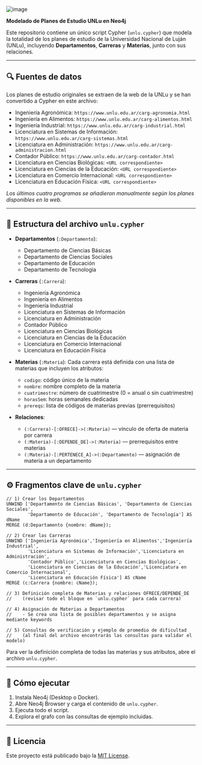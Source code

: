 ![image](https://github.com/user-attachments/assets/ff82a2dc-05ed-4652-bdd7-df15a69a8232)

**Modelado de Planes de Estudio UNLu en Neo4j**

Este repositorio contiene un único script Cypher (`unlu.cypher`) que modela la totalidad de los planes de estudio de la Universidad Nacional de Luján (UNLu), incluyendo **Departamentos**, **Carreras** y **Materias**, junto con sus relaciones.

---

## 🔍 Fuentes de datos

Los planes de estudio originales se extraen de la web de la UNLu y se han convertido a Cypher en este archivo:

- Ingeniería Agronómica: `https://www.unlu.edu.ar/carg-agronomia.html`
- Ingeniería en Alimentos: `https://www.unlu.edu.ar/carg-alimentos.html`
- Ingeniería Industrial: `https://www.unlu.edu.ar/carg-industrial.html`
- Licenciatura en Sistemas de Información: `https://www.unlu.edu.ar/carg-sistemas.html`
- Licenciatura en Administración: `https://www.unlu.edu.ar/carg-administracion.html`
- Contador Público: `https://www.unlu.edu.ar/carg-contador.html`
- Licenciatura en Ciencias Biológicas: `<URL correspondiente>`
- Licenciatura en Ciencias de la Educación: `<URL correspondiente>`
- Licenciatura en Comercio Internacional: `<URL correspondiente>`
- Licenciatura en Educación Física: `<URL correspondiente>`

_Los últimos cuatro programas se añadieron manualmente según los planes disponibles en la web._

---

## 📂 Estructura del archivo `unlu.cypher`

- **Departamentos** (`:Departamento`):
  - Departamento de Ciencias Básicas
  - Departamento de Ciencias Sociales
  - Departamento de Educación
  - Departamento de Tecnología

- **Carreras** (`:Carrera`):
  - Ingeniería Agronómica
  - Ingeniería en Alimentos
  - Ingeniería Industrial
  - Licenciatura en Sistemas de Información
  - Licenciatura en Administración
  - Contador Público
  - Licenciatura en Ciencias Biológicas
  - Licenciatura en Ciencias de la Educación
  - Licenciatura en Comercio Internacional
  - Licenciatura en Educación Física

- **Materias** (`:Materia`): Cada carrera está definida con una lista de materias que incluyen los atributos:
  - `codigo`: código único de la materia
  - `nombre`: nombre completo de la materia
  - `cuatrimestre`: número de cuatrimestre (0 = anual o sin cuatrimestre)
  - `horasSem`: horas semanales dedicadas
  - `prereqs`: lista de códigos de materias previas (prerrequisitos)

- **Relaciones**:
  - `(:Carrera)-[:OFRECE]->(:Materia)` &mdash; vínculo de oferta de materia por carrera
  - `(:Materia)-[:DEPENDE_DE]->(:Materia)` &mdash; prerrequisitos entre materias
  - `(:Materia)-[:PERTENECE_A]->(:Departamento)` &mdash; asignación de materia a un departamento

---

## ⚙️ Fragmentos clave de `unlu.cypher`

```cypher
// 1) Crear los Departamentos
UNWIND ['Departamento de Ciencias Básicas', 'Departamento de Ciencias Sociales',
        'Departamento de Educación', 'Departamento de Tecnología'] AS dName
MERGE (d:Departamento {nombre: dName});

// 2) Crear las Carreras
UNWIND ['Ingeniería Agronómica','Ingeniería en Alimentos','Ingeniería Industrial',
        'Licenciatura en Sistemas de Información','Licenciatura en Administración',
        'Contador Público','Licenciatura en Ciencias Biológicas',
        'Licenciatura en Ciencias de la Educación','Licenciatura en Comercio Internacional',
        'Licenciatura en Educación Física'] AS cName
MERGE (c:Carrera {nombre: cName});

// 3) Definición completa de Materias y relaciones OFRECE/DEPENDE_DE
//    (revisar todo el bloque en `unlu.cypher` para cada carrera)

// 4) Asignación de Materias a Departamentos
//    - Se crea una lista de posibles departamentos y se asigna mediante keywords

// 5) Consultas de verificación y ejemplo de promedio de dificultad
//    (al final del archivo encontrarás las consultas para validar el modelo)
```

Para ver la definición completa de todas las materias y sus atributos, abre el archivo `unlu.cypher`.

---

## 🚀 Cómo ejecutar

1. Instala Neo4j (Desktop o Docker).
2. Abre Neo4j Browser y carga el contenido de `unlu.cypher`.
3. Ejecuta todo el script.
4. Explora el grafo con las consultas de ejemplo incluidas.

---

## 📝 Licencia

Este proyecto está publicado bajo la [MIT License](LICENSE).

